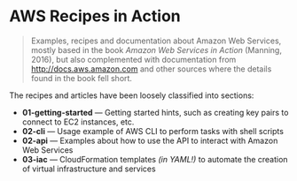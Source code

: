 # AWS Recipes in Action
> Examples, recipes and documentation about Amazon Web Services, mostly based in the book *Amazon Web Services in Action* (Manning, 2016), but also complemented with documentation from http://docs.aws.amazon.com and other sources where the details found in the book fell short. 

The recipes and articles have been loosely classified into sections:
+ **01-getting-started** &mdash; Getting started hints, such as creating key pairs to connect to EC2 instances, etc.
+ **02-cli** &mdash; Usage example of AWS CLI to perform tasks with shell scripts
+ **02-api** &mdash; Examples about how to use the API to interact with Amazon Web Services
+ **03-iac** &mdash; CloudFormation templates *(in YAML!)* to automate the creation of virtual infrastructure and services


